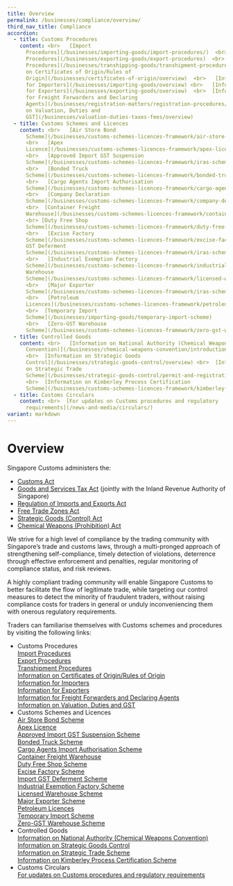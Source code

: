 ```yaml
---
title: Overview
permalink: /businesses/compliance/overview/
third_nav_title: Compliance
accordion:
  - title: Customs Procedures
    content: <br>   [Import
      Procedures](/businesses/importing-goods/import-procedures/)  <br>   [Export
      Procedures](/businesses/exporting-goods/export-procedures)  <br>   [Transhipment
      Procedures](/businesses/transhipping-goods/transhipment-procedures)  <br>  [Information
      on Certificates of Origin/Rules of
      Origin](/businesses/certificates-of-origin/overview)  <br>   [Information
      for Importers](/businesses/importing-goods/overview) <br>   [Information
      for Exporters](/businesses/exporting-goods/overview)  <br>  [Information
      for Freight Forwarders and Declaring
      Agents](/businesses/registration-matters/registration-procedures/apply-update-renew-terminate-declaring-agent-account-and-declarant)  <br>   [Information
      on Valuation, Duties and
      GST](/businesses/valuation-duties-taxes-fees/overview)
  - title: Customs Schemes and Licences
    content: <br>   [Air Store Bond
      Scheme](/businesses/customs-schemes-licences-framework/air-store-bond-scheme)
      <br>   [Apex
      Licence](/businesses/customs-schemes-licences-framework/apex-licence)
      <br>   [Approved Import GST Suspension
      Scheme](/businesses/customs-schemes-licences-framework/iras-schemes/approved-import-gst-suspension-scheme)
      <br>   [Bonded Truck
      Scheme](/businesses/customs-schemes-licences-framework/bonded-truck-scheme)
      <br>   [Cargo Agents Import Authorisation
      Scheme](/businesses/customs-schemes-licences-framework/cargo-agents-import-authorisation-caia-scheme)
      <br>   [Company Declaration
      Scheme](/businesses/customs-schemes-licences-framework/company-declaration-scheme)
      <br>  [Container Freight
      Warehouse](/businesses/customs-schemes-licences-framework/container-freight-warehouse)
      <br> [Duty Free Shop
      Scheme](/businesses/customs-schemes-licences-framework/duty-free-shop-scheme)
      <br>   [Excise Factory
      Scheme](/businesses/customs-schemes-licences-framework/excise-factory-scheme)  <br>   [Import
      GST Deferment
      Scheme](/businesses/customs-schemes-licences-framework/iras-schemes/import-gst-deferment-scheme-igds)
      <br>   [Industrial Exemption Factory
      Scheme](/businesses/customs-schemes-licences-framework/industrial-exemption-factory-scheme)<br>   [Licensed
      Warehouse
      Scheme](/businesses/customs-schemes-licences-framework/licensed-warehouse-scheme)
      <br>   [Major Exporter
      Scheme](/businesses/customs-schemes-licences-framework/iras-schemes/major-exporter-scheme)
      <br>   [Petroleum
      Licences](/businesses/customs-schemes-licences-framework/petroleum-licences)
      <br>  [Temporary Import
      Scheme](/businesses/importing-goods/temporary-import-scheme)
      <br>   [Zero-GST Warehouse
      Scheme](/businesses/customs-schemes-licences-framework/zero-gst-warehouse-scheme)
  - title: Controlled Goods
    content: <br>   [Information on National Authority (Chemical Weapons
      Convention)](/businesses/chemical-weapons-convention/introduction)
      <br>  [Information on Strategic Goods
      Control](/businesses/strategic-goods-control/overview) <br>  [Information
      on Strategic Trade
      Scheme](/businesses/strategic-goods-control/permit-and-registration-requirements/bulk-permit-export-transhipment-and-intangible-transfer-of-technology)
      <br>  [Information on Kimberley Process Certification
      Scheme](/businesses/customs-schemes-licences-framework/kimberley-process-certification-scheme)
  - title: Customs Circulars
    content: <br>  [For updates on Customs procedures and regulatory
      requirements](/news-and-media/circulars/)
variant: markdown
---
```

# Overview

Singapore Customs administers the:

-   [Customs Act](/businesses/acts-and-subsidiary-legislation/customs-act)
-   [Goods and Services Tax Act](/businesses/acts-and-subsidiary-legislation/goods-and-services-tax)  (jointly with the Inland Revenue Authority of Singapore)
-   [Regulation of Imports and Exports Act](/businesses/acts-and-subsidiary-legislation/regulation-of-imports-and-exports-act)
-   [Free Trade Zones Act](/businesses/acts-and-subsidiary-legislation/free-trade-zones-act)
-   [Strategic Goods (Control) Act](/businesses/acts-and-subsidiary-legislation/strategic-goods-control-act)
-   [Chemical Weapons (Prohibition) Act](/businesses/acts-and-subsidiary-legislation/chemical-weapons-prohibition-act)

We strive for a high level of compliance by the trading community with Singapore’s trade and customs laws, through a multi-pronged approach of strengthening self-compliance, timely detection of violations, deterrence through effective enforcement and penalties, regular monitoring of compliance status, and risk reviews.

A highly compliant trading community will enable Singapore Customs to better facilitate the flow of legitimate trade, while targeting our control measures to detect the minority of fraudulent traders, without raising compliance costs for traders in general or unduly inconveniencing them with onerous regulatory requirements.

Traders can familiarise themselves with Customs schemes and procedures by visiting the following links:

- Customs Procedures
<br>   [Import Procedures](/businesses/importing-goods/import-procedures/)  <br>   [Export Procedures](/businesses/exporting-goods/export-procedures)  <br>   [Transhipment Procedures](/businesses/transhipping-goods/transhipment-procedures)  <br>  [Information on Certificates of Origin/Rules of Origin](/businesses/certificates-of-origin/overview)  <br>   [Information for Importers](/businesses/importing-goods/overview) <br>   [Information for Exporters](/businesses/exporting-goods/overview)  <br>  [Information for Freight Forwarders and Declaring Agents](/registration-services/apply-update-renew-terminate-declaring-agent-da-account-and-declarant)  <br>   [Information on Valuation, Duties and GST](/businesses/valuation-duties-taxes-fees/overview) 
 - Customs Schemes and Licences
 <br>   [Air Store Bond Scheme](/businesses/customs-schemes-licences-framework/air-store-bond-scheme) <br>   [Apex Licence](/businesses/customs-schemes-licences-framework/apex-licence) <br>   [Approved Import GST Suspension Scheme](/businesses/customs-schemes-licences-framework/iras-schemes/approved-import-gst-suspension-scheme) <br>   [Bonded Truck Scheme](/businesses/customs-schemes-licences-framework/bonded-truck-scheme) <br>   [Cargo Agents Import Authorisation Scheme](/businesses/customs-schemes-licences-framework/cargo-agents-import-authorisation-caia-scheme) <br>  [Container Freight Warehouse](/businesses/customs-schemes-licences-framework/container-freight-warehouse) <br> [Duty Free Shop Scheme](/businesses/customs-schemes-licences-framework/duty-free-shop-scheme) <br>   [Excise Factory Scheme](/businesses/customs-schemes-licences-framework/excise-factory-scheme)  <br>   [Import GST Deferment Scheme](/businesses/customs-schemes-licences-framework/iras-schemes/import-gst-deferment-scheme-igds) <br>   [Industrial Exemption Factory Scheme](/businesses/customs-schemes-licences-framework/industrial-exemption-factory-scheme)<br>   [Licensed Warehouse Scheme](/businesses/customs-schemes-licences-framework/licensed-warehouse-scheme) <br>   [Major Exporter Scheme](/businesses/customs-schemes-licences-framework/iras-schemes/major-exporter-scheme) <br>   [Petroleum Licences](/businesses/customs-schemes-licences-framework/petroleum-licences) <br>  [Temporary Import Scheme](/businesses/importing-goods/temporary-import-scheme) <br>   [Zero-GST Warehouse Scheme](/businesses/customs-schemes-licences-framework/zero-gst-warehouse-scheme)
- Controlled Goods
<br>   [Information on National Authority (Chemical Weapons Convention)](/businesses/chemical-weapons-convention/introduction) <br>  [Information on Strategic Goods Control](/businesses/strategic-goods-control/overview) <br>  [Information on Strategic Trade Scheme](/businesses/strategic-goods-control/permit-and-registration-requirements/bulk-permit-export-transhipment-and-intangible-transfer-of-technology) <br>  [Information on Kimberley Process Certification Scheme](/businesses/customs-schemes-licences-framework/kimberley-process-certification-scheme)
- Customs Circulars
 <br>  [For updates on Customs procedures and regulatory requirements](/news-and-media/circulars/)